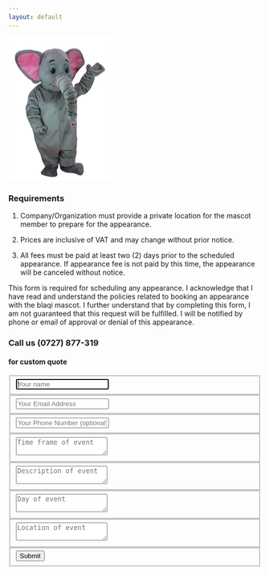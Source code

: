 ```yaml
---
layout: default
---
```


![My helpful screenshot](/img/pose.png)
### Requirements
1) Company/Organization must provide a private location for the mascot member to prepare for the appearance.

2) Prices are inclusive of VAT and may change without prior notice.

3) All fees must be paid at least two (2) days prior to the scheduled appearance. If appearance fee is not paid by
this time, the appearance will be canceled without notice.





This form is required for scheduling any appearance. I acknowledge that I have read and understand the policies related to booking
an appearance with the blaqi mascot. I further understand that by completing this form, I am not guaranteed that this request will be fulfilled.
I will be notified by phone or email of approval or denial of this appearance.

 <!-- Contact -->
<div class="containerd">  
  <form id="contact" action="https://formspree.io/blaqi@tuta.io" method="post">
    <h3>Call us (0727) 877-319</h3>
    <h4>for custom quote</h4>
    <fieldset>
      <input placeholder="Your name" type="text" name="name" tabindex="1" required autofocus>
    </fieldset>
    <fieldset>
      <input placeholder="Your Email Address" type="email"  name="email" tabindex="2" required>
    </fieldset>
    <fieldset>
      <input placeholder="Your Phone Number (optional)" type="tel"  name="telephone" tabindex="3" >
    </fieldset>
     <fieldset>
      <textarea placeholder="Time frame of event"  name="timeframe" tabindex="4" required></textarea>
    </fieldset>
     <fieldset>
      <textarea placeholder="Description of event"  name="Description" tabindex="5" required></textarea>
    </fieldset>
    <fieldset>
      <textarea placeholder="Day of event"  name="Day of event" tabindex="6" required></textarea>
    </fieldset>
     <fieldset>
      <textarea placeholder="Location of event"  name="Location" tabindex="7" required></textarea>
    </fieldset>
    <fieldset>
      <button name="submit" type="submit" id="contact-submit" data-submit="...Sending">Submit</button>
    </fieldset>
     </form>
</div>